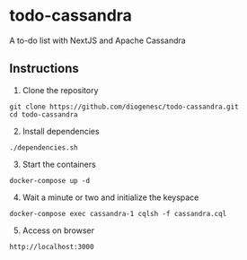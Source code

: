 # todo-cassandra
 A to-do list with NextJS and Apache Cassandra
 ## Instructions
 1. Clone the repository
```
git clone https://github.com/diogenesc/todo-cassandra.git
cd todo-cassandra
```
 2. Install dependencies
```
./dependencies.sh
```
 3. Start the containers
```
docker-compose up -d
```
 4. Wait a minute or two and initialize the keyspace
```
docker-compose exec cassandra-1 cqlsh -f cassandra.cql
```
 5. Access on browser
```
http://localhost:3000
```